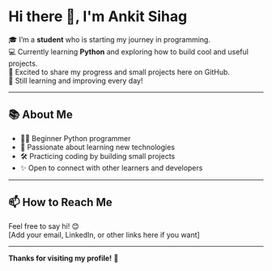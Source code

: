 # Hi there 👋, I'm Ankit Sihag

🎓 I’m a **student** who is starting my journey in programming.  
💻 Currently learning **Python** and exploring how to build cool and useful projects.  
🚀 Excited to share my progress and small projects here on GitHub.  
🌱 Still learning and improving every day!  

---

## 📚 About Me

- 👨‍💻 Beginner Python programmer  
- 🎯 Passionate about learning new technologies  
- 🛠 Practicing coding by building small projects  
- ✨ Open to connect with other learners and developers  

---

## 📫 How to Reach Me

Feel free to say hi! 😊  
[Add your email, LinkedIn, or other links here if you want]  

---

**Thanks for visiting my profile!** 🌟  
